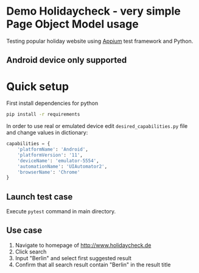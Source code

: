 # Demo Holidaycheck - very simple Page Object Model usage

Testing popular holiday website using [Appium](https://www.appium.io) test framework and Python.

## Android device only supported

# Quick setup
First install dependencies for python
```bash
pip install -r requirements
```

In order to use real or emulated device edit `desired_capabilities.py` file and change values in dictionary:
```python
capabilities = {
    'platformName': 'Android',
    'platformVersion': '11',
    'deviceName': 'emulator-5554',
    'automationName': 'UIAutomator2',
    'browserName': 'Chrome'
}
```

## Launch test case
Execute `pytest` command in main directory.

## Use case
1. Navigate to homepage of http://www.holidaycheck.de
2. Click search
3. Input "Berlin" and select first suggested result
4. Confirm that all search result contain "Berlin" in the result title